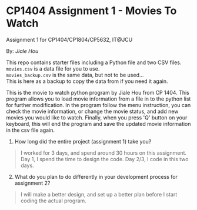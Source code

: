 # CP1404 Assignment 1 - Movies To Watch
Assignment 1 for CP1404/CP1804/CP5632, IT@JCU

By: _Jiale Hou_

This repo contains starter files including a Python file and two CSV files.  
`movies.csv` is a data file for you to use.  
`movies_backup.csv` is the same data, but not to be used...    
This is here as a backup to copy the data from if you need it again.

This is the movie to watch python program by Jiale Hou from CP 1404. This program allows you 
to load movie information from a file in to the python list for further modification.
In the program follow the menu instruction, you can check the movie information, or change the movie
status, and add new movies you would like to watch.
Finally, when you press 'Q' button on your keyboard, this will end the program and save the updated
movie information in the csv file again.


1. How long did the entire project (assignment 1) take you?
> I worked for 3 days, and spend around 30 hours on this assignment.
> Day 1, I spend the time to design the code.
> Day 2/3, I code in this two days.


2. What do you plan to do  differently in your development process for assignment 2?
> I will make a better design, and set up a better plan before I start coding the actual
> program.
